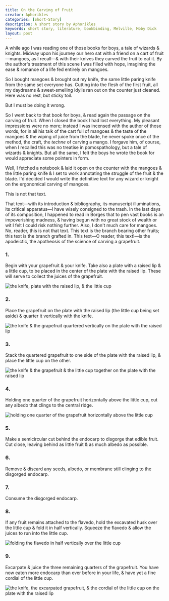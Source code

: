 ```yaml
---
title: On the Carving of Fruit
creator: Aphorikles
categories: [Short-Story]
description: A short story by Aphorikles
keywords: short story, literature, bookbinding, Melville, Moby Dick
layout: post
---
```


A while ago I was reading one of those books for boys, a tale of wizards & knights. Midway upon his journey our hero sat with a friend on a cart of fruit—mangoes, as I recall—& with their knives they carved the fruit to eat it. By the author's treatment of this scene I was filled with hope, imagining the ease & romance of a life fed entirely on mangoes.

So I bought mangoes & brought out my knife, the same little paring knife from the same set everyone has. Cutting into the flesh of the first fruit, all my daydreams & sweet-smelling idylls ran out on the counter just cleaned. Here was no rest, but sticky toil.

But I must be doing it wrong.

So I went back to that book for boys, & read again the passage on the carving of fruit. When I closed the book I had lost everything. My pleasant impressions were no more; instead I was incensed with the author of those words, for in all his talk of the cart full of mangoes & the taste of the mangoes & the wiping of juice from the blade, he never spoke once of the method, the craft, the *techne* of carving a mango. I forgave him, of course, when I recalled this was no treatise in pomospathology, but a tale of wizards & knights. But all the same, I felt the boys he wrote the book for would appreciate some pointers in form.

Well, I fetched a notebook & laid it open on the counter with the mangoes & the little paring knife & I set to work annotating the struggle of the fruit & the blade. I'd decided I would write the definitive text for any wizard or knight on the ergonomical carving of mangoes.

This is not that text.

That text—with its introduction & bibliography, its manuscript illuminations, its critical apparatus—I have wisely consigned to the trash. In the last days of its composition, I happened to read in Borges that to pen vast books is an impoverishing madness, & having begun with no great stock of wealth or wit I felt I could risk nothing further. Also, I don't much care for mangoes. No, reader, this is not that text. This text is the branch bearing other fruits; this text is the branch grafted in. This text—O reader, this text!—is the apodeictic, the apotheosis of the science of carving a grapefruit.

### 1.

Begin with your grapefruit & your knife. Take also a plate with a raised lip & a little cup, to be placed in the center of the plate with the raised lip. These will serve to collect the juices of the grapefruit.

![the knife, plate with the raised lip, & the little cup](https://firebasestorage.googleapis.com/v0/b/perceptua-b6ea3.appspot.com/o/public%2Fcarving_fruit_1.jpeg?alt=media&token=de352418-d71c-43d1-aefd-d984fe2bd03f)

### 2.

Place the grapefruit on the plate with the raised lip (the little cup being set aside) & quarter it vertically with the knife.

![the knife & the grapefruit quartered vertically on the plate with the raised lip](https://firebasestorage.googleapis.com/v0/b/perceptua-b6ea3.appspot.com/o/public%2Fcarving_fruit_2.jpeg?alt=media&token=f17fb551-dd46-47ad-9ff1-4035854b423a)

### 3.

Stack the quartered grapefruit to one side of the plate with the raised lip, & place the little cup on the other.

![the knife & the grapefruit & the little cup together on the plate with the raised lip](https://firebasestorage.googleapis.com/v0/b/perceptua-b6ea3.appspot.com/o/public%2Fcarving_fruit_3.jpeg?alt=media&token=22662a71-43d4-4657-9ae4-4c64ae5fc1f8)

### 4.

Holding one quarter of the grapefruit horizontally above the little cup, cut any albedo that clings to the central ridge.

![holding one quarter of the grapefruit horizontally above the little cup](https://firebasestorage.googleapis.com/v0/b/perceptua-b6ea3.appspot.com/o/public%2Fcarving_fruit_4.jpeg?alt=media&token=7f01b17c-b640-45b3-8190-f16b61471ec2)

### 5.

Make a semicircular cut behind the endocarp to disgorge that edible fruit. Cut close, leaving behind as little fruit & as much albedo as possible.

### 6.

Remove & discard any seeds, albedo, or membrane still clinging to the disgorged endocarp.

### 7.

Consume the disgorged endocarp.

### 8.

If any fruit remains attached to the flavedo, hold the excavated husk over the little cup & fold it in half vertically. Squeeze the flavedo & allow the juices to run into the little cup.

![folding the flavedo in half vertically over the little cup](https://firebasestorage.googleapis.com/v0/b/perceptua-b6ea3.appspot.com/o/public%2Fcarving_fruit_5.jpeg?alt=media&token=c3d7c5cc-ca76-43a5-85df-7120a041e372)

### 9.

Excarpate & juice the three remaining quarters of the grapefruit. You have now eaten more endocarp than ever before in your life, & have yet a fine cordial of the little cup.

![the knife, the excarpated grapefruit, & the cordial of the little cup on the plate with the raised lip](https://firebasestorage.googleapis.com/v0/b/perceptua-b6ea3.appspot.com/o/public%2Fcarving_fruit_6.jpeg?alt=media&token=075b88c0-59dc-40f9-b102-152277b51d8e)
